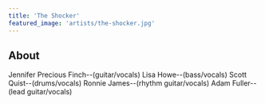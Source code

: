 ```yaml
---
title: 'The Shocker'
featured_image: 'artists/the-shocker.jpg'
---
```


## About

Jennifer Precious Finch--(guitar/vocals)
Lisa Howe--(bass/vocals)
Scott Quist--(drums/vocals)
Ronnie James--(rhythm guitar/vocals)
Adam Fuller--(lead guitar/vocals)

